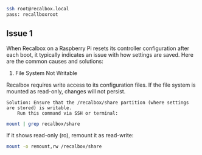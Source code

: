 ```sh
ssh root@recalbox.local
pass: recallboxroot
```

## Issue 1
When Recalbox on a Raspberry Pi resets its controller configuration after each boot, it typically indicates an issue with how settings are saved. Here are the common causes and solutions:
1. File System Not Writable

Recalbox requires write access to its configuration files. If the file system is mounted as read-only, changes will not persist.

    Solution: Ensure that the /recalbox/share partition (where settings are stored) is writable.
        Run this command via SSH or terminal:
```sh
mount | grep recalbox/share
```

If it shows read-only (ro), remount it as read-write:

```sh
mount -o remount,rw /recalbox/share
```
